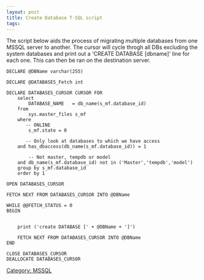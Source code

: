 ```yaml
---
layout: post 
title: Create Database T-SQL script
tags: 
---
```


The script below aids the process of migrating multiple databases from
one MSSQL server to another. The cursor will cycle throgh all DBs
excluding the system databases and print out a \'CREATE DATABASE
\[dbname\]\' line for each one. This can then be ran on the destination
server.

    DECLARE @DBName varchar(255)

    DECLARE @DATABASES_Fetch int

    DECLARE DATABASES_CURSOR CURSOR FOR
        select
            DATABASE_NAME   = db_name(s_mf.database_id)
        from
            sys.master_files s_mf
        where
           -- ONLINE
            s_mf.state = 0 

           -- Only look at databases to which we have access
        and has_dbaccess(db_name(s_mf.database_id)) = 1 

            -- Not master, tempdb or model
        and db_name(s_mf.database_id) not in ('Master','tempdb','model')
        group by s_mf.database_id
        order by 1

    OPEN DATABASES_CURSOR

    FETCH NEXT FROM DATABASES_CURSOR INTO @DBName

    WHILE @@FETCH_STATUS = 0
    BEGIN
      

        print ('create DATABASE [' + @DBName + ']')

        FETCH NEXT FROM DATABASES_CURSOR INTO @DBName
    END

    CLOSE DATABASES_CURSOR
    DEALLOCATE DATABASES_CURSOR

[Category: MSSQL](Category:_MSSQL "wikilink")
